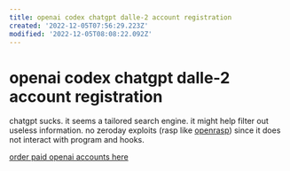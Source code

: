 ```yaml
---
title: openai codex chatgpt dalle-2 account registration
created: '2022-12-05T07:56:29.223Z'
modified: '2022-12-05T08:08:22.092Z'
---
```


# openai codex chatgpt dalle-2 account registration

chatgpt sucks. it seems a tailored search engine. it might help filter out useless information. no zeroday exploits (rasp like [openrasp](https://github.com/baidu/openrasp)) since it does not interact with program and hooks.

[order paid openai accounts here](https://eylink.cn/)

